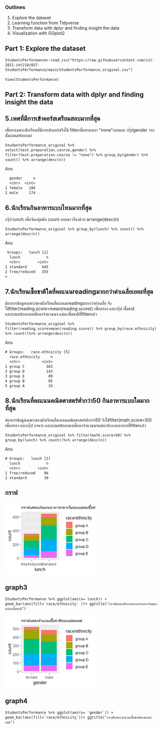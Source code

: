 
### Outlines
1. Explore the dataset
2. Learning function from Tidyverse
3. Transform data with dplyr and finding insight the data
4. Visualization with GGplot2

## Part 1: Explore the dataset

```
StudentsPerformance<-read_csv("https://raw.githubusercontent.com/sit-2021-int214/037-StudentsPerformance/main/StudentsPerformance_original.csv")

View(StudentsPerformance)

```

## Part 2: Transform data with dplyr and finding insight the data

## 5.เพศที่มีการเข้าคอร์สเตรียมสอบมากที่สุด

เพื่อหาเฉพาะนักเรียนที่มีการเข้าคอร์สจึงใช้ filterเพื่อกรองเอา "none"ออกและ กรุ๊ปgender จากนั้นcountออกมา

```
StudentsPerformance_original %>% select(test.preparation.course,gender) %>% filter(test.preparation.course != "none") %>% group_by(gender) %>% count() %>% arrange(desc(n))
```


Ans
```
  gender     n
  <chr>  <int>
1 female   184
2 male     174
```


## 6.นักเรียนกินอาหารแบบไหนมากที่สุด

กรุ๊ป lunch เพื่อจัดกลุ่มนับ count ออกมา เรียงด้วย  arrange(desc(n)

```
StudentsPerformance_original %>% group_by(lunch) %>% count() %>% arrange(desc(n))
```


Ans
```
 Groups:   lunch [2]
  lunch            n
  <chr>        <int>
1 standard       645
2 free/reduced   355
> 
```



## 7.นักเรียนเชื้อชาติใดที่คะแนนreadingมากกว่าค่าเฉลี่ยเยอะที่สุด

ต้องการข้อมูลเฉพาะของนักเรียนที่คะแนนreadingมากกว่าค่าเฉลี่ย จึงใช้filter(reading.score>mean(reading.score)) เพื่อกรอง และกรุ๊ป เชื้อชาติ และcountออกมาเพื่อหาจำนวนนร.แต่ละเชื้อชาติที่filterแล้ว

```
StudentsPerformance_original %>% filter(reading.score>mean(reading.score)) %>% group_by(race.ethnicity) %>% count()%>% arrange(desc(n))
```
Ans
```
# Groups:   race.ethnicity [5]
  race.ethnicity     n
  <chr>          <int>
1 group C          163
2 group D          143
3 group E           89
4 group B           85
5 group A           33
```



## 8.นักเรียนที่คะแนนคณิตศาสตร์ตํ่ากว่า50 กินอาหารแบบใดมากที่สุด

ต้องการข้อมูลเฉพาะของนักเรียนที่คะแนนคณิตศาสตร์ตํ่ากว่า50 จึงใช้filter(math.score<50) เพื่อกรอง และกรุ๊ป อาหาร และcountออกมาเพื่อหาจำนวนนรแต่ละประเภทอาหารที่filterแล้ว

```
StudentsPerformance_original %>% filter(math.score<50) %>% group_by(lunch) %>% count()%>% arrange(desc(n))
```

Ans
```
# Groups:   lunch [2]
  lunch            n
  <chr>        <int>
1 free/reduced    96
2 standard        39
```


## กราฟ


![graph 3](graph3.png)

## graph3
```
StudentsPerformance %>% ggplot(aes(x= lunch)) + geom_bar(aes(fill=`race/ethnicity` ))+ ggtitle("กราฟแสดงประเภทอาหารกลางวันของแต่ละเชื้อชาติ")

```
![graph 4](graph4.png)

## graph4
```
StudentsPerformance %>% ggplot(aes(x= `gender`)) + geom_bar(aes(fill=`race/ethnicity`))+ ggtitle("กราฟแสดงจำนวนเชื้อชาติของแต่ละเพศ")

```































